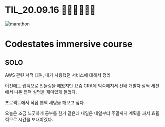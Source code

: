 # TIL_20.09.16 🏃🏽‍♂️🏃🏽‍♂️

<img src="https://media.vlpt.us/images/kdo0129/post/29ca955c-708b-4ed6-8e6d-8384dd9bc755/marathon-3753907_960_720.jpg" alt="marathon" />

# Codestates immersive course

## SOLO

AWS 관련 서적 대여, 내가 사용했던 서비스에 대해서 정리

이전에도 웹팩으로 번들링을 해봤지만 요즘 CRA에 익숙해져서 선배 개발자 깜짝 세션에서 나온 웹팩 설명을 재미있게 들었다.

프로젝트에서 직접 웹팩 세팅을 해보고 싶다.

오늘은 조금 느긋하게 공부를 한거 같은데 내일은 내일부터 주말까지 계획을 짜서 효율적으로 시간을 보내야겠다.
